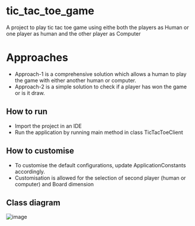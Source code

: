 # tic_tac_toe_game
A project to play tic tac toe game using eithe both the players as Human or one player as human and the other player as Computer

# Approaches
- Approach-1 is a comprehensive solution which allows a human to play the game with either another human or computer.
- Approach-2 is a simple solution to check if a player has won the game or is it draw.


## How to run
- Import the project in an IDE
- Run the application by running main method in class TicTacToeClient

## How to customise
- To customise the default configurations, update ApplicationConstants accordingly.
- Customisation is allowed for the selection of second player (human or computer) and Board dimension

## Class diagram

![image](https://github.com/deepak1410/tic_tac_toe_game/assets/4659585/9503e5a5-f32f-4d29-869b-379b4bae7c31)


